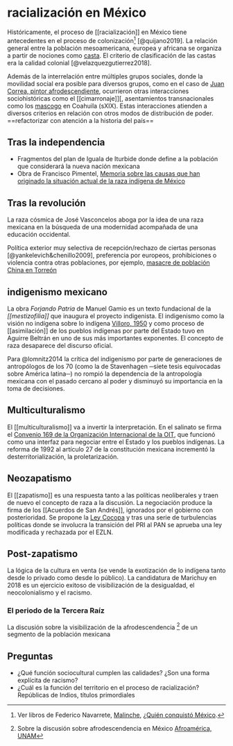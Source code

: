 # racialización en México
Históricamente, el proceso de [[racialización]] en México tiene antecedentes en el proceso de colonización[^colonizacion] [@quijano2019]. La relación general entre la población mesoamericana, europea y africana se organiza a partir  de nociones como [casta](https://es.wikipedia.org/wiki/Sistema_de_castas_colonial). El criterio de clasificación de las castas era la calidad colonial [@velazquezgutierrez2018].

Además de la interrelación entre múltiples grupos sociales, donde la movilidad social era posible para diversos grupos, como en el caso de [Juan Correa, pintor afrodescendiente](https://books.google.com.mx/books?id=hZqQahkzVqcC&q=juan+correa,+multato+libre&dq=juan+correa,+multato+libre&hl=es-419&sa=X&redir_esc=y), ocurrieron otras interacciones sociohistóricas como el [[cimarronaje]][, asentamientos transnacionales como los [mascogo](https://www.nacionmulticultural.unam.mx/reconocimientopueblosnegros/docs/162.pdf) en Coahuila (sXIX). Estas interacciones atienden a diversos criterios  en relación con otros modos de distribución de poder. ==refactorizar con atención a la historia del país==

## Tras la independencia

- Fragmentos del plan de Iguala de Iturbide donde define a la población que considerará la nueva nación mexicana
- Obra de Francisco Pimentel, [Memoria sobre las causas que han originado la situación actual de la raza indígena de México](https://archive.org/details/memoriasobrelas00pimegoog)

## Tras la revolución

La raza cósmica de José Vasconcelos aboga por la idea de una raza mexicana en la búsqueda de una modernidad acompañada de una educación occidental.

Política exterior muy selectiva de recepción/rechazo de ciertas personas [@yankelevich&chenillo2009], preferencia por europeos, prohibiciones o violencia contra otras poblaciones, por ejemplo, [masacre de población China en Torreón](https://es.wikipedia.org/wiki/Matanza_de_chinos_de_Torre%C3%B3n)

## indigenismo mexicano

La obra *Forjando Patria* de Manuel Gamio es un texto fundacional de la *[[mestizofilia]]* que inaugura el proyecto indigenista. El indigenismo como la visión no indígena sobre lo indígena [Villoro, 1950](https://introconquista.files.wordpress.com/2019/09/villoro-los-grandes-momentos-del-indigenismo.pdf) y como proceso de [[asimilación]] de los pueblos indígenas por parte del Estado tuvo en Aguirre Beltrán en uno de sus más importantes exponentes. El concepto de raza desaparece del discurso oficial.

Para @lomnitz2014 la crítica del indigenismo por parte de generaciones de antropólogos de los 70 (como la de Stavenhagen ─siete tesis equivocadas sobre América latina─) no rompió la dependencia de la antropología mexicana con el pasado cercano al poder y disminuyó su importancia en la toma de decisiones.

## Multiculturalismo

El [[multiculturalismo]] va a invertir la interpretación. En el salinato se firma el [Convenio 169 de la Organización Internacional de la OIT](https://www.ilo.org/wcmsp5/groups/public/---americas/---ro-lima/documents/publication/wcms_345065.pdf), que funcionó como una interfaz para negociar entre el Estado y los pueblos indígenas. La reforma de 1992 al artículo 27 de la constitución mexicana incrementó la desterritorialización, la proletarización.

## Neozapatismo

El [[zapatismo]] es una respuesta tanto a las políticas neoliberales y traen de nuevo el concepto de raza a la discusión. La negociación produce la firma de los [[Acuerdos de San Andrés]], ignorados por el gobierno con posterioridad. Se propone la [Ley Cocopa](https://es.wikipedia.org/wiki/Comisi%C3%B3n_para_la_Concordia_y_Pacificaci%C3%B3n) y tras una serie de turbulencias políticas donde se involucra la transición del PRI al PAN se aprueba una ley modificada y rechazada por el EZLN.

## Post-zapatismo

La lógica de la cultura en venta (se vende la exotización de lo indígena tanto desde lo privado como desde lo público). La candidatura de Marichuy en 2018 es un ejercicio exitoso de visibilización de la desigualdad, el neocolonialismo y el racismo.

### El periodo de la Tercera Raíz

La discusión sobre la visibilización de la afrodescendencia [^afrodescendencia] de un segmento de la población mexicana

## Preguntas

- ¿Qué función sociocultural cumplen las calidades? ¿Son una forma explícita de racismo?
- ¿Cuál es la función del territorio en el proceso de racialización? Repúblicas de Indios, títulos primordiales

[^colonizacion]: Ver libros de Federico Navarrete, [Malinche](https://books.google.com.mx/books?id=DIc_EAAAQBAJ&printsec=frontcover&dq=Federico+navarrete+conquista&hl=es-419&sa=X&redir_esc=y#v=onepage&q=Federico%20navarrete%20conquista&f=false), [¿Quién conquistó México](https://play.google.com/books/reader?id=6cy4DwAAQBAJ&pg=GBS.PP1&printsec=frontcover).

[^afrodescendencia]: Sobre la discusión sobre afrodescendencia en México [Afroamérica, UNAM](https://www.nacionmulticultural.unam.mx/afroamerica/presentacion.html)
